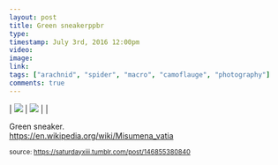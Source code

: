 ```yaml
---
layout: post
title: Green sneakerppbr
type: 
timestamp: July 3rd, 2016 12:00pm
video: 
image: 
link: 
tags: ["arachnid", "spider", "macro", "camoflauge", "photography"]
comments: true
---
```


| <img src="https://saturdayxiii.github.io/media/146855380840_0.jpg"/> | <img src="https://saturdayxiii.github.io/media/146855380840_1.jpg"/> |  |

Green sneaker.
<br/>
<a href="https://en.wikipedia.org/wiki/Misumena_vatia" target="_blank">https://en.wikipedia.org/wiki/Misumena_vatia</a><br/>
 
  
<small>source: https://saturdayxiii.tumblr.com/post/146855380840</small>